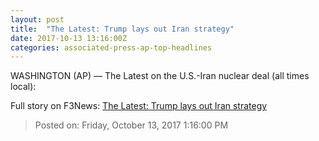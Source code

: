 ```yaml
---
layout: post
title:  "The Latest: Trump lays out Iran strategy"
date: 2017-10-13 13:16:00Z
categories: associated-press-ap-top-headlines
---
```


WASHINGTON (AP) — The Latest on the U.S.-Iran nuclear deal (all times local):


Full story on F3News: [The Latest: Trump lays out Iran strategy](http://www.f3nws.com/n/2ajzrC)

> Posted on: Friday, October 13, 2017 1:16:00 PM
